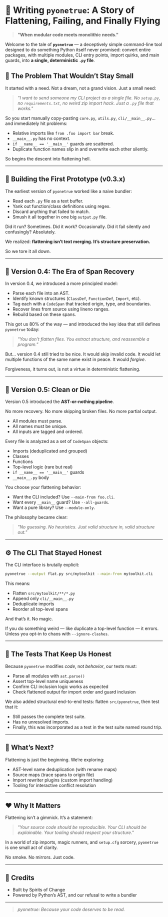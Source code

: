 # 🧩 Writing `pyonetrue`: A Story of Flattening, Failing, and Finally Flying

> **"When modular code meets monolithic needs."**

Welcome to the tale of **`pyonetrue`** — a deceptively simple command-line tool designed to do something Python itself never promised: convert entire packages, with multiple modules, CLI entry points, import quirks, and main guards, into **a single, deterministic `.py` file**.

## 🌱 The Problem That Wouldn’t Stay Small

It started with a need. Not a dream, not a grand vision. Just a small need:

> *"I want to send someone my CLI project as a single file. No `setup.py`, no `requirements.txt`, no weird zip import hack. Just a `.py` file that works."*

So you start manually copy-pasting `core.py`, `utils.py`, `cli/__main__.py`... and immediately hit problems:

* Relative imports like `from .foo import bar` break.
* `__main__.py` has no context.
* `if __name__ == '__main__'` guards are scattered.
* Duplicate function names slip in and overwrite each other silently.

So begins the descent into flattening hell.

---

## 🔧 Building the First Prototype (v0.3.x)

The earliest version of `pyonetrue` worked like a naive bundler:

* Read each `.py` file as a text buffer.
* Yank out function/class definitions using regex.
* Discard anything that failed to match.
* Smush it all together in one big `output.py` file.

Did it run? Sometimes.
Did it work? Occasionally.
Did it fail silently and confusingly? Absolutely.

We realized: **flattening isn’t text merging. It’s structure preservation.**

So we tore it all down.

---

## 🧠 Version 0.4: The Era of Span Recovery

In version 0.4, we introduced a more principled model:

* Parse each file into an AST.
* Identify known structures (`ClassDef`, `FunctionDef`, `Import`, etc).
* Tag each with a `CodeSpan` that tracked origin, type, and boundaries.
* Recover lines from source using lineno ranges.
* Rebuild based on these spans.

This got us 80% of the way — and introduced the key idea that still defines `pyonetrue` today:

> *"You don’t flatten files. You extract structure, and reassemble a program."*

But... version 0.4 still tried to be nice. It would skip invalid code. It would let multiple functions of the same name exist in peace. It would *forgive*.

Forgiveness, it turns out, is not a virtue in deterministic flattening.

---

## 💎 Version 0.5: Clean or Die

Version 0.5 introduced the **AST-or-nothing pipeline**.

No more recovery. No more skipping broken files. No more partial output.

* All modules must parse.
* All names must be unique.
* All inputs are tagged and ordered.

Every file is analyzed as a set of `CodeSpan` objects:

* Imports (deduplicated and grouped)
* Classes
* Functions
* Top-level logic (rare but real)
* `if __name__ == '__main__'` guards
* `__main__.py` body

You choose your flattening behavior:

* Want the CLI included? Use `--main-from foo.cli`.
* Want every `__main__` guard? Use `--all-guards`.
* Want a pure library? Use `--module-only`.

The philosophy became clear:

> *"No guessing. No heuristics. Just valid structure in, valid structure out."*

---

## ⚙️ The CLI That Stayed Honest

The CLI interface is brutally explicit:

```bash
pyonetrue --output flat.py src/mytoolkit --main-from mytoolkit.cli
```

This means:

* Flatten `src/mytoolkit/**/*.py`
* Append only `cli/__main__.py`
* Deduplicate imports
* Reorder all top-level spans

And that’s it. No magic.

If you do something weird — like duplicate a top-level function — it errors. Unless you opt-in to chaos with `--ignore-clashes`.

---

## 🧪 The Tests That Keep Us Honest

Because `pyonetrue` modifies *code*, not *behavior*, our tests must:

* Parse all modules with `ast.parse()`
* Assert top-level name uniqueness
* Confirm CLI inclusion logic works as expected
* Check flattened output for import order and guard inclusion

We also added structural end-to-end tests: flatten `src/pyonetrue`, then test that it:

* Still passes the complete test suite.
* Has no unresolved imports.
* Finally, this was incorporated as a test in the test suite named round trip.

---

## 🔭 What’s Next?

Flattening is just the beginning. We’re exploring:

* AST-level name deduplication (with rename maps)
* Source maps (trace spans to origin file)
* Import rewriter plugins (custom import handling)
* Tooling for interactive conflict resolution

---

## ❤️ Why It Matters

Flattening isn’t a gimmick. It’s a statement:

> *"Your source code should be reproducible. Your CLI should be explainable. Your tooling should respect your structure."*

In a world of zip imports, magic runners, and `setup.cfg` sorcery, `pyonetrue` is one small act of clarity.

No smoke. No mirrors.
Just code.

---

## 🙏 Credits

* Built by Spirits of Change
* Powered by Python’s AST, and our refusal to write a bundler

---

> *pyonetrue: Because your code deserves to be read.*
